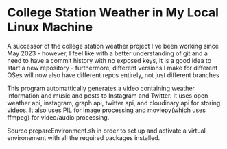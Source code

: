 # College Station Weather in My Local Linux Machine

A successor of the college station weather project I've been working since May 2023 - however, I feel like with a better understanding of git and a need to have a commit history with no exposed keys, it is a good idea to start a new repository - furthermore, different versions I make for different OSes will now also have different repos entirely, not just different branches

This program automattically generates a video containing weather information and music and posts to Instagram and Twitter. It uses open weather api, instagram, graph api, twitter api, and cloudinary api for storing videos. It also uses PIL for image processing and moviepy(which uses ffmpeg) for video/audio processing.

Source prepareEnvironment.sh in order to set up and activate a virtual environement with all the required packages installed.



